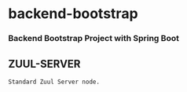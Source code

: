 # backend-bootstrap

### Backend Bootstrap Project with Spring Boot
## ZUUL-SERVER

```text
Standard Zuul Server node.
```